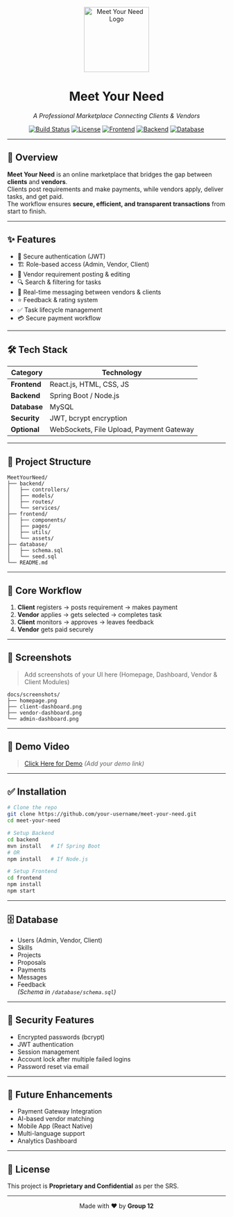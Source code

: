 
<!-- Project Logo -->
<p align="center">
  <img src="docs/logo.png" alt="Meet Your Need Logo" width="150"/>
</p>

<h1 align="center">Meet Your Need</h1>
<p align="center"><i>A Professional Marketplace Connecting Clients & Vendors</i></p>

<p align="center">
  <a href="#"><img src="https://img.shields.io/badge/Build-Passing-brightgreen.svg" alt="Build Status"></a>
  <a href="#"><img src="https://img.shields.io/badge/License-Proprietary-blue.svg" alt="License"></a>
  <a href="#"><img src="https://img.shields.io/badge/Frontend-React.js-61DAFB?logo=react" alt="Frontend"></a>
  <a href="#"><img src="https://img.shields.io/badge/Backend-Spring Boot-6DB33F?logo=spring" alt="Backend"></a>
  <a href="#"><img src="https://img.shields.io/badge/Database-MySQL-4479A1?logo=mysql" alt="Database"></a>
</p>

---

## **📌 Overview**
**Meet Your Need** is an online marketplace that bridges the gap between **clients** and **vendors**.  
Clients post requirements and make payments, while vendors apply, deliver tasks, and get paid.  
The workflow ensures **secure, efficient, and transparent transactions** from start to finish.

---

## **✨ Features**
- 🔐 Secure authentication (JWT)
- 🏗 Role-based access (Admin, Vendor, Client)
- 📂 Vendor requirement posting & editing
- 🔍 Search & filtering for tasks
- 💬 Real-time messaging between vendors & clients
- ⭐ Feedback & rating system
- ✅ Task lifecycle management
- 💳 Secure payment workflow

---

## **🛠 Tech Stack**
| **Category**   | **Technology**             |
|----------------|----------------------------|
| **Frontend**   | React.js, HTML, CSS, JS  |
| **Backend**    | Spring Boot / Node.js     |
| **Database**   | MySQL                    |
| **Security**   | JWT, bcrypt encryption    |
| **Optional**   | WebSockets, File Upload, Payment Gateway |

---

## **📂 Project Structure**
```
MeetYourNeed/
├── backend/
│   ├── controllers/
│   ├── models/
│   ├── routes/
│   └── services/
├── frontend/
│   ├── components/
│   ├── pages/
│   ├── utils/
│   └── assets/
├── database/
│   ├── schema.sql
│   └── seed.sql
└── README.md
```

---

## **🎯 Core Workflow**
1. **Client** registers → posts requirement → makes payment  
2. **Vendor** applies → gets selected → completes task  
3. **Client** monitors → approves → leaves feedback  
4. **Vendor** gets paid securely  

---

## **📸 Screenshots**
> Add screenshots of your UI here (Homepage, Dashboard, Vendor & Client Modules)  
```
docs/screenshots/
├── homepage.png
├── client-dashboard.png
├── vendor-dashboard.png
└── admin-dashboard.png
```

---

## **🎥 Demo Video**
> [Click Here for Demo](#) *(Add your demo link)*

---

## **✅ Installation**
```bash
# Clone the repo
git clone https://github.com/your-username/meet-your-need.git
cd meet-your-need

# Setup Backend
cd backend
mvn install   # If Spring Boot
# OR
npm install   # If Node.js

# Setup Frontend
cd frontend
npm install
npm start
```

---

## **🗄 Database**
- Users (Admin, Vendor, Client)
- Skills
- Projects
- Proposals
- Payments
- Messages
- Feedback  
*(Schema in `/database/schema.sql`)*

---

## **🔐 Security Features**
- Encrypted passwords (bcrypt)
- JWT authentication
- Session management
- Account lock after multiple failed logins
- Password reset via email

---

## **📌 Future Enhancements**
- Payment Gateway Integration
- AI-based vendor matching
- Mobile App (React Native)
- Multi-language support
- Analytics Dashboard

---

## **📜 License**
This project is **Proprietary and Confidential** as per the SRS.

---

<p align="center">
  Made with ❤️ by <b>Group 12</b>
</p>
